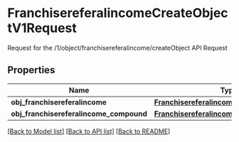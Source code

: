 # FranchisereferalincomeCreateObjectV1Request

Request for the /1/object/franchisereferalincome/createObject API Request
## Properties
Name | Type | Description | Notes
------------ | ------------- | ------------- | -------------
**obj_franchisereferalincome** | [**FranchisereferalincomeRequest**](FranchisereferalincomeRequest.md) |  | [optional] 
**obj_franchisereferalincome_compound** | [**FranchisereferalincomeRequestCompound**](FranchisereferalincomeRequestCompound.md) |  | [optional] 

[[Back to Model list]](../README.md#documentation-for-models) [[Back to API list]](../README.md#documentation-for-api-endpoints) [[Back to README]](../README.md)


